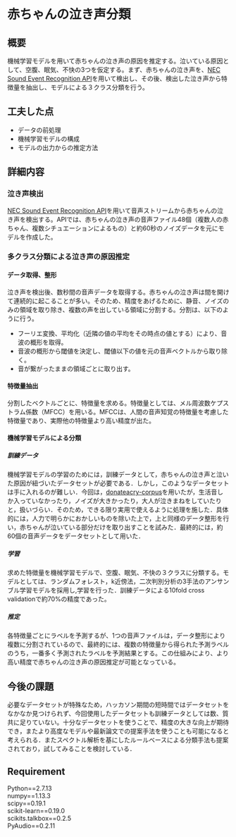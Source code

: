 # 赤ちゃんの泣き声分類

## 概要
機械学習モデルを用いて赤ちゃんの泣き声の原因を推定する。泣いている原因として、空腹、眠気、不快の3つを仮定する。まず、赤ちゃんの泣き声を、[NEC Sound Event Recognition API](https://www6.arche.blue/portal/)を用いて検出し、その後、検出した泣き声から特徴量を抽出し、モデルによる３クラス分類を行う。

## 工夫した点
- データの前処理
- 機械学習モデルの構成
- モデルの出力からの推定方法

## 詳細内容
### 泣き声検出
[NEC Sound Event Recognition API](https://www6.arche.blue/portal/)を用いて音声ストリームから赤ちゃんの泣き声を検出する。APIでは、赤ちゃんの泣き声の音声ファイル48個（複数人の赤ちゃん、複数シチュエーションによるもの）と約60秒のノイズデータを元にモデルを作成した。

### 多クラス分類による泣き声の原因推定
#### データ取得、整形
泣き声を検出後、数秒間の音声データを取得する。赤ちゃんの泣き声は間を開けて連続的に起こることが多い。そのため、精度をあげるために、静音、ノイズのみの領域を取り除き、複数の声を出している領域に分割する。分割は、以下のように行う。
- フーリエ変換、平均化（近隣の値の平均をその時点の値とする）により、音波の概形を取得。
- 音波の概形から閾値を決定し、閾値以下の値を元の音声ベクトルから取り除く。
- 音が繋がったままの領域ごとに取り出す。

#### 特徴量抽出
分割したベクトルごとに、特徴量を求める。特徴量としては、メル周波数ケプストラム係数（MFCC）を用いる。MFCCは、人間の音声知覚の特徴量を考慮した特徴量であり、実際他の特徴量より高い精度が出た。

#### 機械学習モデルによる分類
##### 訓練データ
機械学習モデルの学習のためには，訓練データとして，赤ちゃんの泣き声と泣いた原因が紐づいたデータセットが必要である．しかし，このようなデータセットは手に入れるのが難しい．今回は，[donateacry-corpus](https://github.com/gveres/donateacry-corpus)を用いたが，生活音しか入っていなかったり，ノイズが大きかったり，大人が泣きまねをしていたりと，扱いづらい．そのため，できる限り実用で使えるように処理を施した．具体的には，人力で明らかにおかしいものを除いた上で，上と同様のデータ整形を行い，赤ちゃんが泣いている部分だけを取り出すことを試みた．最終的には，約60個の音声データをデータセットとして用いた．
##### 学習
求めた特徴量を機械学習モデルで、空腹、眠気、不快の３クラスに分類する。モデルとしては、ランダムフォレスト，k近傍法，二次判別分析の3手法のアンサンブル学習モデルを採用し,学習を行った．訓練データによる10fold cross validationで約70%の精度であった。
##### 推定
各特徴量ごとにラベルを予測するが、1つの音声ファイルは，データ整形により複数に分割されているので、最終的には、複数の特徴量から得られた予測ラベルのうち，一番多く予測されたラベルを予測結果とする。この仕組みにより、より高い精度で赤ちゃんの泣き声の原因推定が可能となっている。

## 今後の課題
必要なデータセットが特殊なため，ハッカソン期間の短時間ではデータセットをなかなか見つけられず、今回使用したデータセットも訓練データとしては数、質共に足りていない。十分なデータセットを使うことで、精度の大きな向上が期待でき，またより高度なモデルや最新論文での提案手法を使うことも可能になると考えられる．またスペクトル解析を基にしたルールベースによる分類手法も提案されており，試してみることを検討している．

## Requirement
Python==2.7.13 <br>
numpy==1.13.3 <br>
scipy==0.19.1 <br>
scikit-learn==0.19.0 <br>
scikits.talkbox==0.2.5 <br>
PyAudio==0.2.11
